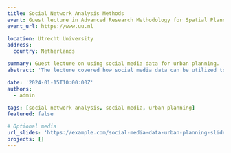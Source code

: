```yaml
---
title: Social Network Analysis Methods
event: Guest lecture in Advanced Research Methodology for Spatial Planning course
event_url: https://www.uu.nl

location: Utrecht University
address:
  country: Netherlands

summary: Guest lecture on using social media data for urban planning.
abstract: 'The lecture covered how social media data can be utilized to analyze urban dynamics and empower planning decisions.'

date: '2024-01-15T10:00:00Z'
authors:
  - admin

tags: [social network analysis, social media, urban planning]
featured: false

# Optional media
url_slides: 'https://example.com/social-media-data-urban-planning-slides.pdf'
projects: []
---
```

